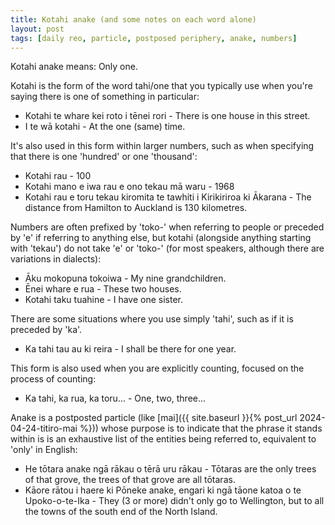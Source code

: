 ```yaml
---
title: Kotahi anake (and some notes on each word alone)
layout: post
tags: [daily reo, particle, postposed periphery, anake, numbers]
---
```


Kotahi anake means: Only one.

Kotahi is the form of the word tahi/one that you typically use when you're saying there is one of something in particular:
- Kotahi te whare kei roto i tēnei rori - There is one house in this street.
- I te wā kotahi - At the one (same) time.

It's also used in this form within larger numbers, such as when specifying that there is one 'hundred' or one 'thousand':
- Kotahi rau - 100
- Kotahi mano e iwa rau e ono tekau mā waru - 1968
- Kotahi rau e toru tekau kiromita te tawhiti i Kirikiriroa ki Ākarana - The distance from Hamilton to Auckland is 130 kilometres.

Numbers are often prefixed by 'toko-' when referring to people or preceded by 'e' if referring to anything else, but kotahi (alongside anything starting with 'tekau') do not take 'e' or 'toko-' (for most speakers, although there are variations in dialects):
- Āku mokopuna tokoiwa - My nine grandchildren.
- Ēnei whare e rua - These two houses.
- Kotahi taku tuahine - I have one sister.

There are some situations where you use simply 'tahi', such as if it is preceded by 'ka'.
- Ka tahi tau au ki reira - I shall be there for one year.

This form is also used when you are explicitly counting, focused on the process of counting:
- Ka tahi, ka rua, ka toru... - One, two, three...

Anake is a postposted particle (like [mai]({{ site.baseurl }}{% post_url 2024-04-24-titiro-mai %})) whose purpose is to indicate that the phrase it stands within is is an exhaustive list of the entities being referred to, equivalent to 'only' in English:
- He tōtara anake ngā rākau o tērā uru rākau - Tōtaras are the only trees of that grove, the trees of that grove are all tōtaras.
- Kāore rātou i haere ki Pōneke anake, engari ki ngā tāone katoa o te Upoko-o-te-Ika - They (3 or more) didn't only go to Wellington, but to all the towns of the south end of the North Island.